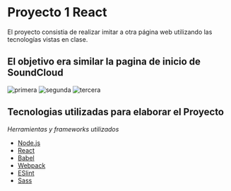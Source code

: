 # Proyecto 1 React
El proyecto consistia de realizar imitar a otra página web utilizando las tecnologías vistas en clase.
## El objetivo era similar la pagina de inicio de SoundCloud 
![primera](https://user-images.githubusercontent.com/53351491/115096595-17dc2400-9ee3-11eb-80a9-2d5f2cc694f2.PNG)
![segunda](https://user-images.githubusercontent.com/53351491/115096592-13b00680-9ee3-11eb-996b-ba342263616d.PNG)
![tercera](https://user-images.githubusercontent.com/53351491/115096587-114dac80-9ee3-11eb-8d76-5a4ba8ea95d0.PNG)

## Tecnologias utilizadas para elaborar el Proyecto

_Herramientas y frameworks utilizados_

* [Node.js](https://nodejs.org/es/)
* [React](https://es.reactjs.org/)
* [Babel](https://babeljs.io/)
* [Webpack](https://webpack.js.org/)
* [ESlint](https://eslint.org/)
* [Sass](https://sass-lang.com/)

